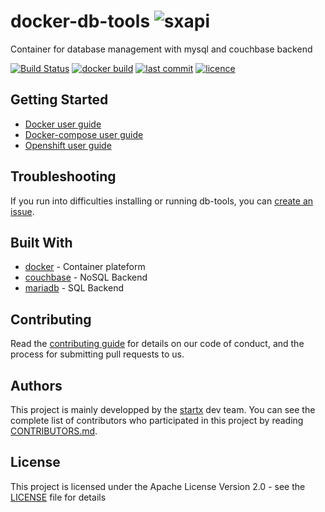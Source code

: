 # docker-db-tools ![sxapi](https://img.shields.io/badge/latest-v0.0.3-blue.svg)

Container for database management with mysql and couchbase backend

[![Build Status](https://travis-ci.org/startxfr/docker-db-tools.svg?branch=dev)](https://travis-ci.org/startxfr/docker-db-tools) 
[![docker build](https://img.shields.io/docker/build/startx/db-tools.svg)](https://hub.docker.com/r/startx/db-tools/) 
[![last commit](https://img.shields.io/github/last-commit/startxfr/docker-db-tools.svg)](https://github.com/startxfr/docker-db-tools) 
[![licence](https://img.shields.io/github/license/startxfr/docker-db-tools.svg)](https://github.com/startxfr/docker-db-tools) 

## Getting Started

- [Docker user guide](https://github.com/startxfr/docker-db-tools/tree/dev/docs/USE_docker.md)
- [Docker-compose user guide](https://github.com/startxfr/docker-db-tools/tree/dev/docs/USE_compose.md)
- [Openshift user guide](https://github.com/startxfr/docker-db-tools/tree/dev/docs/USE_openshift.md)

## Troubleshooting

If you run into difficulties installing or running db-tools, you can [create an issue](https://github.com/startxfr/docker-db-tools/issues/new).

## Built With

* [docker](https://www.docker.com/) - Container plateform
* [couchbase](https://couchbase.com/) - NoSQL Backend
* [mariadb](https://mariadb.org) - SQL Backend

## Contributing

Read the [contributing guide](https://github.com/startxfr/sxapi-core/tree/dev/docs/5.Contribute.md) for details on our code of conduct, and the process for submitting pull requests to us.

## Authors

This project is mainly developped by the [startx](https://www.startx.fr) dev team. You can see the complete list of contributors who participated in this project by reading [CONTRIBUTORS.md](https://github.com/startxfr/sxapi-core/tree/dev/docs/CONTRIBUTORS.md).

## License

This project is licensed under the Apache License Version 2.0 - see the [LICENSE](https://github.com/startxfr/docker-db-tools/tree/dev/LICENSE) file for details
